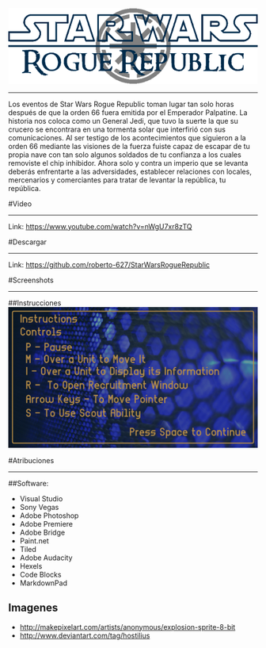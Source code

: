<img src="https://github.com/roberto-627/StarWarsRogueRepublic/blob/master/imagenesREADME/Logo%28MainMenu%29.png" width="900">

----------


Los eventos de Star Wars Rogue Republic toman lugar tan solo horas después de que la orden 66 fuera emitida por el Emperador Palpatine. La historia nos coloca como un General Jedi, que tuvo la suerte la que su crucero se encontrara en una tormenta solar que interfirió con sus comunicaciones. Al ser testigo de los acontecimientos que siguieron a la orden 66 mediante las visiones de la fuerza fuiste capaz de escapar de tu propia nave con tan solo algunos soldados de tu confianza a los cuales removiste el chip inhibidor. Ahora solo y contra un imperio que se levanta deberás enfrentarte a las adversidades, establecer relaciones con locales, mercenarios y comerciantes  para tratar de levantar la república, tu república.

#Video

----------

Link: https://www.youtube.com/watch?v=nWgU7xr8zTQ

#Descargar

----------

Link: https://github.com/roberto-627/StarWarsRogueRepublic

#Screenshots

----------


##Instrucciones
<img src="https://github.com/Lictro/Imagenes/blob/master/Controls.png" width="900">

#Atribuciones

----------
##Software:
- Visual Studio
- Sony Vegas
- Adobe Photoshop
- Adobe Premiere
- Adobe Bridge
- Paint.net
- Tiled
- Adobe Audacity
- Hexels
- Code Blocks
- MarkdownPad

## Imagenes ##
- http://makepixelart.com/artists/anonymous/explosion-sprite-8-bit
- http://www.deviantart.com/tag/hostilius